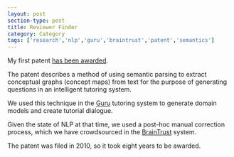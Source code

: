 ```yaml
---
layout: post
section-type: post
title: Reviewer Finder
category: Category
tags: ['research','nlp','guru','braintrust','patent','semantics']
---
```

My first patent [has been awarded](https://patents.google.com/patent/US10108604B2/en).

The patent describes a method of using semantic parsing to extract conceptual graphs (concept maps) from text for the purpose of generating questions in an intelligent tutoring system.

We used this technique in the [Guru](https://olney.ai/category/2012/09/01/guru-overview.html) tutoring system to generate domain models and create tutorial dialogue.

Given the state of NLP at that time, we used a post-hoc manual correction process, which we have crowdsourced in the [BrainTrust](https://olney.ai/category/2013/09/01/braintrust-overview.html) system.

The patent was filed in 2010, so it took eight years to be awarded.

